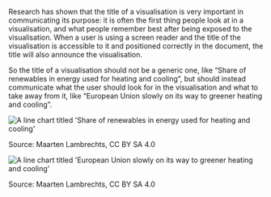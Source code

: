 Research has shown that the title of a visualisation is very important in communicating its purpose: it is often the first thing people look at in a visualisation, and what people remember best after being exposed to the visualisation. When a user is using a screen reader and the title of the visualisation is accessible to it and positioned correctly in the document, the title will also announce the visualisation.

So the title of a visualisation should not be a generic one, like “Share of renewables in energy used for heating and cooling”, but should instead communicate what the user should look for in the visualisation and what to take away from it, like “European Union slowly on its way to greener heating and cooling”.

![A line chart titled 'Share of renewables in energy used for heating and cooling'](Making%20data%20visualisations%20understandable%20648d0f70b68446a19ed8c94e7ef74fc2/chart-title-generic2x.png)

Source: Maarten Lambrechts, CC BY SA 4.0

![A line chart titled 'European Union slowly on its way to greener heating and cooling'](Making%20data%20visualisations%20understandable%20648d0f70b68446a19ed8c94e7ef74fc2/chart-title2x.png)

Source: Maarten Lambrechts, CC BY SA 4.0